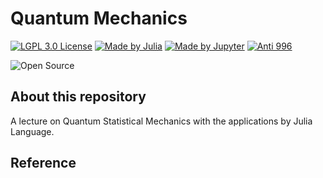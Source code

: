# Quantum Mechanics

[![LGPL 3.0 License](https://github.com/ConAntares/Temples/blob/master/Attachments/LicenseLGPL3.0.svg)](https://www.gnu.org/licenses/lgpl-3.0)
[![Made by Julia](https://github.com/ConAntares/Temples/blob/master/Attachments/MadebyJulia.svg)](https://julialang.org/)
[![Made by Jupyter](https://github.com/ConAntares/Temples/blob/master/Attachments/MadebyJupyter.svg)](https://jupyter.org/)
[![Anti 996](https://github.com/ConAntares/Temples/blob/master/Attachments/LinkNPL.svg)](https://996.icu)

![Open Source](https://github.com/ConAntares/Temples/blob/master/Attachments/OpenSource.svg)

## About this repository

A lecture on Quantum  Statistical Mechanics with the applications by Julia Language.  

## Reference